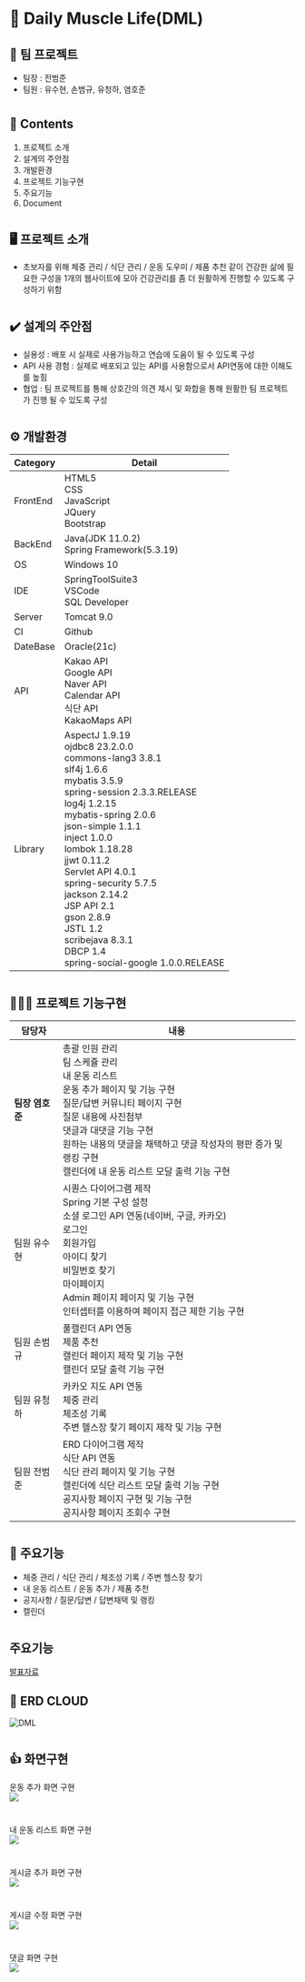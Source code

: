 # 💪 Daily Muscle Life(DML)
##  📣 팀 프로젝트
- 팀장 : 전범준
- 팀원 : 유수현, 손범규, 유청하, 염호준
#

## 📖 Contents
1. 프로젝트 소개
2. 설계의 주안점
3. 개발환경
4. 프로젝트 기능구현
5. 주요기능
6. Document
#
## 🖥️ 프로젝트 소개
- 초보자를 위해 체중 관리 / 식단 관리 / 운동 도우미 / 제품 추천  같이 건강한 삶에 필요한 구성을 1개의 웹사이트에 모아 건강관리를 좀 더 원활하게 진행할 수 있도록 구성하기 위함
#
## ✔️ 설계의 주안점
- 실용성 : 배포 시 실제로 사용가능하고 연습에 도움이 될 수 있도록 구성
- API 사용 경험 : 실제로 배포되고 있는 API를 사용함으로서 API연동에 대한 이해도를 높힘
- 협업 : 팀 프로젝트를 통해 상호간의 의견 제시 및 화합을 통해 원활한 팀 프로젝트가 진행 될 수 있도록 구성
#
## ⚙️ 개발환경
|Category|Detail|
|--------|------|
|FrontEnd|HTML5<br> CSS<br> JavaScript<br> JQuery<br> Bootstrap|
|BackEnd|Java(JDK 11.0.2)<br> Spring Framework(5.3.19)|
|OS|Windows 10|
|IDE|SpringToolSuite3<br> VSCode<br> SQL Developer|
|Server|Tomcat 9.0|
|CI|Github|
|DateBase|Oracle(21c)|
|API|Kakao API<br> Google API<br> Naver API<br> Calendar API<br> 식단 API<br> KakaoMaps API|
|Library|AspectJ 1.9.19 <br>ojdbc8 23.2.0.0<br> commons-lang3 3.8.1<br> slf4j 1.6.6<br> mybatis 3.5.9<br> spring-session 2.3.3.RELEASE<br> log4j 1.2.15<br> mybatis-spring 2.0.6<br> json-simple 1.1.1<br> inject 1.0.0<br> lombok 1.18.28<br> jjwt 0.11.2<br> Servlet API 4.0.1<br> spring-security 5.7.5<br> jackson 2.14.2<br> JSP API 2.1<br> gson 2.8.9<br> JSTL 1.2<br> scribejava 8.3.1<br> DBCP 1.4<br> spring-social-google 1.0.0.RELEASE|
#
## 🧑‍🤝‍🧑 프로젝트 기능구현
|담당자|내용|
|------|----|
|**팀장 염호준**|총괄 인원 관리<br> 팀 스케쥴 관리<br> 내 운동 리스트<br> 운동 추가 페이지 및 기능 구현<br>질문/답변 커뮤니티 페이지 구현<br>질문 내용에 사진첨부<br>댓글과 대댓글 기능 구현<br>원하는 내용의 댓글을 채택하고 댓글 작성자의 평판 증가 및 랭킹 구현 <br>캘린더에 내 운동 리스트 모달 출력 기능 구현|
|팀원 유수현|시퀀스 다이어그램 제작<br> Spring 기본 구성 설정<br> 소셜 로그인 API 연동(네이버, 구글, 카카오) <br>로그인<br> 회원가입<br> 아이디 찾기<br> 비밀번호 찾기<br> 마이페이지<br> Admin 페이지 페이지 및 기능 구현 <br>인터셉터를 이용하여 페이지 접근 제한 기능 구현|
|팀원 손범규|풀캘린더 API 연동<br> 제품 추천<br> 캘린더 페이지 제작 및 기능 구현<br> 캘린더 모달 출력 기능 구현|
|팀원 유청하|카카오 지도 API 연동<br> 체중 관리<br> 체조성 기록<br> 주변 헬스장 찾기 페이지 제작 및 기능 구현|
|팀원 전범준|ERD 다이어그램 제작<br> 식단 API 연동<br> 식단 관리 페이지 및 기능 구현<br> 캘린더에 식단 리스트 모달 출력 기능 구현<br> 공지사항 페이지 구현 및 기능 구현 <br> 공지사항 페이지 조회수 구현
#
## 📌 주요기능
- 체중 관리 / 식단 관리 / 체조성 기록 / 주변 헬스장 찾기
- 내 운동 리스트 / 운동 추가 / 제품 추천
- 공지사항 / 질문/답변 / 답변채택 및 랭킹
- 캘린더
#
## 주요기능
[발표자료](https://docs.google.com/presentation/d/1aFiRfCkb3Yd7xzLqmzZPHlQKbqLlj_A8/edit#slide=id.g27f8e26b356_16_20)
## 📌 ERD CLOUD
  ![DML](https://github.com/yeomhojun1/DML/assets/135560342/bb3a6f18-6dac-4d4b-b235-f6a30134dcf9)
#

##
## 👍 화면구현

운동 추가 화면 구현<br>
<img src="https://github.com/yeomhojun1/DML/assets/135560342/c866008e-97ff-4d93-bf06-d6464c0e3119">
#

내 운동 리스트 화면 구현<br>
<img src="https://github.com/yeomhojun1/DML/assets/135560342/4e059cfc-a573-4c3b-8601-fa1b89a13205">
#
게시글 추가 화면 구현<br>
<img src="https://github.com/yeomhojun1/DML/assets/135560342/acd7f18b-8f4c-45ba-8c0d-fa0b8f823455">
#
게시글 수정 화면 구현<br>
<img src="https://github.com/yeomhojun1/DML/assets/135560342/3f96595e-8d39-4773-90d7-5ede444affca">
#
댓글 화면 구현<br>
<img src="https://github.com/yeomhojun1/DML/assets/135560342/612c5db3-bb07-47c1-9c5c-57cbd13ca042">


